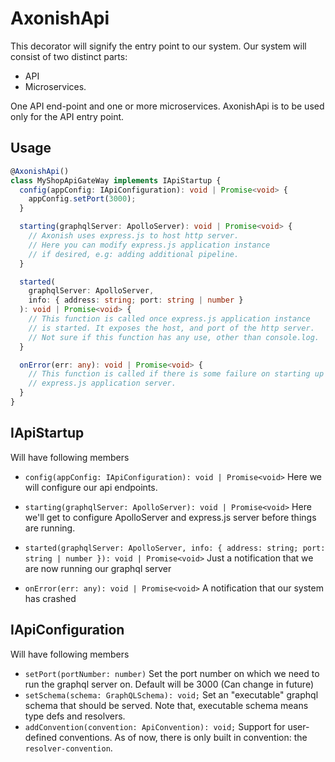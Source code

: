 # AxonishApi

This decorator will signify the entry point to our system. Our system will consist of two distinct parts:

- API
- Microservices.

One API end-point and one or more microservices. AxonishApi is to be used only for the API entry point.

## Usage

```ts
@AxonishApi()
class MyShopApiGateWay implements IApiStartup {
  config(appConfig: IApiConfiguration): void | Promise<void> {
    appConfig.setPort(3000);
  }

  starting(graphqlServer: ApolloServer): void | Promise<void> {
    // Axonish uses express.js to host http server.
    // Here you can modify express.js application instance
    // if desired, e.g: adding additional pipeline.
  }

  started(
    graphqlServer: ApolloServer,
    info: { address: string; port: string | number }
  ): void | Promise<void> {
    // This function is called once express.js application instance
    // is started. It exposes the host, and port of the http server.
    // Not sure if this function has any use, other than console.log.
  }

  onError(err: any): void | Promise<void> {
    // This function is called if there is some failure on starting up
    // express.js application server.
  }
}
```

## IApiStartup

Will have following members

- `config(appConfig: IApiConfiguration): void | Promise<void>`
  Here we will configure our api endpoints.

- `starting(graphqlServer: ApolloServer): void | Promise<void>`
  Here we'll get to configure ApolloServer and express.js server before things are running.

- `started(graphqlServer: ApolloServer, info: { address: string; port: string | number }): void | Promise<void>`
  Just a notification that we are now running our graphql server

- `onError(err: any): void | Promise<void>`
  A notification that our system has crashed

## IApiConfiguration

Will have following members

- `setPort(portNumber: number)`
  Set the port number on which we need to run the graphql server on. Default will be 3000 (Can change in future)
- `setSchema(schema: GraphQLSchema): void;`
  Set an "executable" graphql schema that should be served. Note that, executable schema means type defs and resolvers.
- `addConvention(convention: ApiConvention): void;`
  Support for user-defined conventions. As of now, there is only built in convention: the `resolver-convention`.
